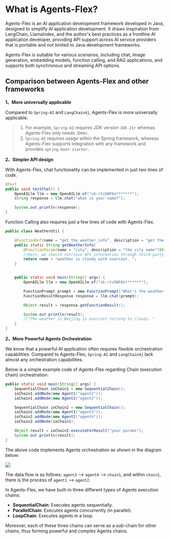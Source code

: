 # What is Agents-Flex?

Agents-Flex is an AI application development framework developed in Java, designed to simplify AI application development. It draws inspiration from LangChain, LlamaIndex, and the author's best practices as a frontline AI application developer, providing API support across AI service providers that is portable and not limited to Java development frameworks.

Agents-Flex is suitable for various scenarios, including chat, image generation, embedding models, function calling, and RAG applications, and supports both synchronous and streaming API options.


## Comparison between Agents-Flex and other frameworks

**1、More universally applicable**

Compared to `Spring-AI` and `LangChain4j`, Agents-Flex is more universally applicable.

> 1) For example, `Spring-AI` requires JDK version `JDK 21+` whereas Agents-Flex only needs `JDK8+`.
> 2) `Spring-AI` requires usage within the Spring framework, whereas Agents-Flex supports integration with any framework and provides `spring-boot-starter`.

**2、Simpler API design**

With Agents-Flex, chat functionality can be implemented in just two lines of code.

```java
@Test
public void testChat() {
    OpenAILlm llm = new OpenAILlm.of("sk-rts5NF6n*******");
    String response = llm.chat("what is your name?");

    System.out.println(response);
}
```

Function Calling also requires just a few lines of code with Agents-Flex.

```java
public class WeatherUtil {

    @FunctionDef(name = "get_the_weather_info", description = "get the weather info")
    public static String getWeatherInfo(
        @FunctionParam(name = "city", description = "the city name")String name ) {
        //Here, we should retrieve API information through third-party interfaces
        return name + "weather is cloudy with overcast. ";
    }


    public static void main(String[] args) {
        OpenAILlm llm = new OpenAILlm.of("sk-rts5NF6n*******");

        FunctionPrompt prompt = new FunctionPrompt("What's the weather like in Beijing today?", WeatherUtil.class);
        FunctionResultResponse response = llm.chat(prompt);

        Object result = response.getFunctionResult();

        System.out.println(result);
        //"The weather in Beijing is overcast turning to cloudy. "
    }
}
```

**2、More Powerful Agents Orchestration**

We know that a powerful AI application often requires flexible orchestration capabilities. Compared to Agents-Flex, `Spring-AI` and `LangChain4j` lack almost any orchestration capabilities.

Below is a simple example code of Agents-Flex regarding Chain (execution chain) orchestration:

```java
public static void main(String[] args) {
    SequentialChain ioChain1 = new SequentialChain();
    ioChain1.addNode(new Agent1("agent1"));
    ioChain1.addNode(new Agent2("agent2"));

    SequentialChain ioChain2 = new SequentialChain();
    ioChain2.addNode(new Agent1("agent3"));
    ioChain2.addNode(new Agent2("agent4"));
    ioChain2.addNode(ioChain1);

    Object result = ioChain2.executeForResult("your params");
    System.out.println(result);
}
```

The above code implements Agents orchestration as shown in the diagram below:

![](../../assets/images/chians-01.png)

The data flow is as follows: `agent3` --> `agent4` --> `chain1`, and within `chain1`, there is the process of `agent1` --> `agent2`.


In Agents-Flex, we have built-in three different types of Agents execution chains:

- **SequentialChain**: Executes agents sequentially.
- **ParallelChain**: Executes agents concurrently (in parallel).
- **LoopChain**: Executes agents in a loop.

Moreover, each of these three chains can serve as a sub-chain for other chains, thus forming powerful and complex Agents chains.

